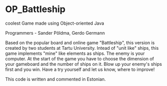 # OP_Battleship
coolest
Game made using Object-oriented Java

Programmers - Sander Põldma, Gerdo Germann

Based on the popular board and online game "Battleship", this version is created by two students at Tartu University. Intead of "unit like" ships, 
this game implements "mine" like elements as ships. The enemy is your computer.
At the start of the game you have to choose the dimension of your gameboard and the number of ships on it. Blow up your enemy's ships first and you win. 
Have a try yourself and let us know, where to improve!

This code is written and commented in Estonian.
